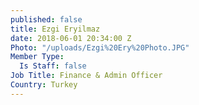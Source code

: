 ```yaml
---
published: false
title: Ezgi Eryilmaz
date: 2018-06-01 20:34:00 Z
Photo: "/uploads/Ezgi%20Ery%20Photo.JPG"
Member Type:
  Is Staff: false
Job Title: Finance & Admin Officer
Country: Turkey
---
```

